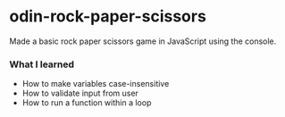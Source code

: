 # odin-rock-paper-scissors

Made a basic rock paper scissors game in JavaScript using the console.

### What I learned

- How to make variables case-insensitive
- How to validate input from user
- How to run a function within a loop
